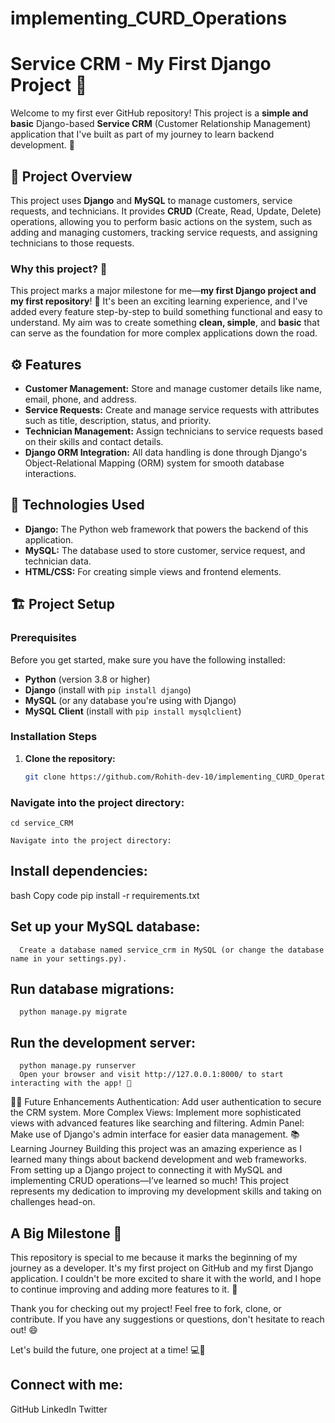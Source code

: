 # implementing_CURD_Operations

# Service CRM - My First Django Project 🚀

Welcome to my first ever GitHub repository! This project is a **simple and basic** Django-based **Service CRM** (Customer Relationship Management) application that I've built as part of my journey to learn backend development. 🌱

## 🚀 Project Overview

This project uses **Django** and **MySQL** to manage customers, service requests, and technicians. It provides **CRUD** (Create, Read, Update, Delete) operations, allowing you to perform basic actions on the system, such as adding and managing customers, tracking service requests, and assigning technicians to those requests.

### Why this project? 🤔
This project marks a major milestone for me—**my first Django project and my first repository**! 🎉 It's been an exciting learning experience, and I've added every feature step-by-step to build something functional and easy to understand. My aim was to create something **clean, simple**, and **basic** that can serve as the foundation for more complex applications down the road.

## ⚙️ Features

- **Customer Management:** Store and manage customer details like name, email, phone, and address.
- **Service Requests:** Create and manage service requests with attributes such as title, description, status, and priority.
- **Technician Management:** Assign technicians to service requests based on their skills and contact details.
- **Django ORM Integration:** All data handling is done through Django's Object-Relational Mapping (ORM) system for smooth database interactions.

## 🌟 Technologies Used

- **Django:** The Python web framework that powers the backend of this application.
- **MySQL:** The database used to store customer, service request, and technician data.
- **HTML/CSS:** For creating simple views and frontend elements.

## 🏗️ Project Setup

### Prerequisites
Before you get started, make sure you have the following installed:
- **Python** (version 3.8 or higher)
- **Django** (install with `pip install django`)
- **MySQL** (or any database you're using with Django)
- **MySQL Client** (install with `pip install mysqlclient`)

### Installation Steps
1. **Clone the repository:**
   ```bash
   git clone https://github.com/Rohith-dev-10/implementing_CURD_Operations.git

 ### Navigate into the project directory:
    cd service_CRM

    Navigate into the project directory:

## Install dependencies:

bash
Copy code
pip install -r requirements.txt
## Set up your MySQL database:
      Create a database named service_crm in MySQL (or change the database name in your settings.py).
## Run database migrations:
      python manage.py migrate
      
## Run the development server:
      python manage.py runserver
      Open your browser and visit http://127.0.0.1:8000/ to start interacting with the app! 🎉

🧑‍💻 Future Enhancements
Authentication: Add user authentication to secure the CRM system.
More Complex Views: Implement more sophisticated views with advanced features like searching and filtering.
Admin Panel: Make use of Django's admin interface for easier data management.
📚 Learning Journey
Building this project was an amazing experience as I learned many things about backend development and web frameworks. From setting up a Django project to connecting it with MySQL and implementing CRUD operations—I’ve learned so much! This project represents my dedication to improving my development skills and taking on challenges head-on.

## A Big Milestone 🎯
This repository is special to me because it marks the beginning of my journey as a developer. It's my first project on GitHub and my first Django application. I couldn't be more excited to share it with the world, and I hope to continue improving and adding more features to it. 🌟

Thank you for checking out my project! Feel free to fork, clone, or contribute. If you have any suggestions or questions, don't hesitate to reach out! 😄

Let's build the future, one project at a time! 💻🚀

## Connect with me:
   GitHub
   LinkedIn
   Twitter

 


